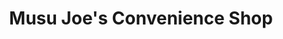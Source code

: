 ---
title: "Musu Joe's Convenience Shop"
url: /kailahun/musu-joes-convenience-shop/
shop: convenience
---